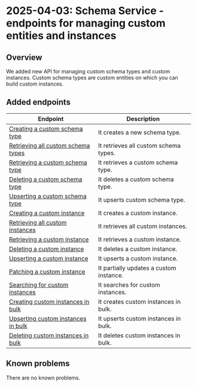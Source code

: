 ---
---
# 2025-04-03: Schema Service - endpoints for managing custom entities and instances

## Overview

We added new API for managing custom schema types and custom instances. Custom schema types are custom entities on which you can build custom instances.

## Added endpoints

| Endpoint                                                                                                   | Description                             |
|------------------------------------------------------------------------------------------------------------|-----------------------------------------|
| [Creating a custom schema type](/openapi/schema/#operation/POST-schema-create-custom-schema-type)          | It creates a new schema type.           |
| [Retrieving all custom schema types](/openapi/schema/#operation/GET-schema-retrieve-custom-schema-types)   | It retrieves all custom schema types.   |
| [Retrieving a custom schema type](/openapi/schema/#operation/GET-schema-retrieve-custom-schema-type)       | It retrieves a custom schema type.      |
| [Deleting a custom schema type](/openapi/schema/#operation/DELETE-schema-remove-custom-schema-type)        | It deletes a custom schema type.        |
| [Upserting a custom schema type](/openapi/schema/#operation/PUT-schema-upsert-custom-schema-type)          | It upserts custom schema type.          |
| [Creating a custom instance](/openapi/schema/#operation/POST-schema-create-custom-instance)                | It creates a custom instance.           |
| [Retrieving all custom instances](/openapi/schema/#operation/GET-schema-retrieve-custom-instances)         | It retrieves all custom instances.      |
| [Retrieving a custom instance](/openapi/schema/#operation/GET-schema-retrieve-custom-instance)             | It retrieves a custom instance.         |
| [Deleting a custom instance](/openapi/schema/#operation/DELETE-schema-remove-custom-instance)              | It deletes a custom instance.           |
| [Upserting a custom instance](/openapi/schema/#operation/PUT-schema-upsert-custom-instance)                | It upserts a custom instance.           |
| [Patching a custom instance](/openapi/schema/#operation/PATCH-schema-patch-custom-instance)                | It partially updates a custom instance. |
| [Searching for custom instances](/openapi/schema/#operation/POST-schema-search-custom-instances)           | It searches for custom instances.       |
| [Creating custom instances in bulk](/openapi/schema/#operation/POST-schema-create-custom-instances-bulk)   | It creates custom instances in bulk.    |
| [Upserting custom instances in bulk](/openapi/schema/#operation/PUT-schema-create-custom-instances-bulk)   | It upserts custom instances in bulk.    |
| [Deleting custom instances in bulk](/openapi/schema/#operation/DELETE-schema-create-custom-instances-bulk) | It deletes custom instances in bulk.    |

## Known problems

There are no known problems.